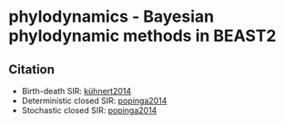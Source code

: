 # phylodynamics - Bayesian phylodynamic methods in BEAST2

## Citation

- Birth-death SIR: [kühnert2014](http://rsif.royalsocietypublishing.org/content/11/94/20131106)
- Deterministic closed SIR: [popinga2014](http://www.genetics.org/content/early/2014/12/19/genetics.114.172791.abstract)
- Stochastic closed SIR: [popinga2014](http://www.genetics.org/content/early/2014/12/19/genetics.114.172791.abstract)	
